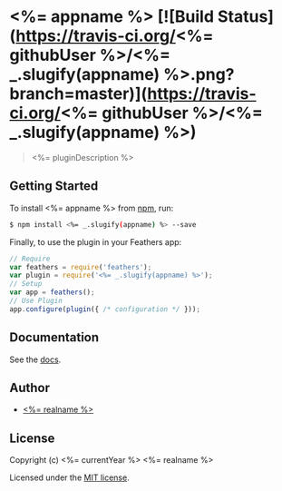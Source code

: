 # <%= appname %> [![Build Status](https://travis-ci.org/<%= githubUser %>/<%= _.slugify(appname) %>.png?branch=master)](https://travis-ci.org/<%= githubUser %>/<%= _.slugify(appname) %>)

> <%= pluginDescription %>

## Getting Started

To install <%= appname %> from [npm](https://www.npmjs.org/), run:

```bash
$ npm install <%= _.slugify(appname) %> --save
```

Finally, to use the plugin in your Feathers app:

```javascript
// Require
var feathers = require('feathers');
var plugin = require('<%= _.slugify(appname) %>');
// Setup
var app = feathers();
// Use Plugin
app.configure(plugin({ /* configuration */ }));
```

## Documentation

See the [docs](docs/).

## Author

- [<%= realname %>](<%= githubUrl %>)

## License

Copyright (c) <%= currentYear %> <%= realname %>

Licensed under the [MIT license](LICENSE).